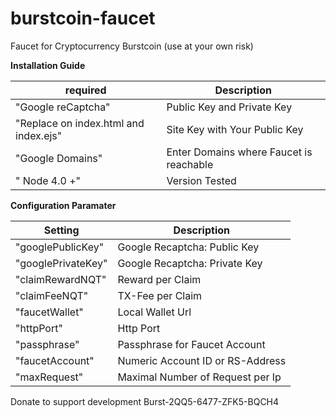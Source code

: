 # burstcoin-faucet
Faucet for Cryptocurrency Burstcoin (use at your own risk)

**Installation Guide**

| required | Description |
| --- | --- |
|"Google reCaptcha" | Public Key and Private Key|
|"Replace on index.html and index.ejs" | Site Key with Your Public Key |
|"Google Domains" | Enter Domains where Faucet is reachable |
|" Node 4.0 +" | Version Tested |


**Configuration Paramater**

| Setting | Description |
| --- | --- |
|"googlePublicKey" | Google Recaptcha: Public Key |
|"googlePrivateKey" | Google Recaptcha: Private Key |
|"claimRewardNQT" | Reward per Claim |
|"claimFeeNQT" | TX-Fee per Claim |
|"faucetWallet" |Local Wallet Url | Alternative External Wallet  |
|"httpPort" | Http Port |
|"passphrase" | Passphrase for Faucet Account |
|"faucetAccount" | Numeric Account ID or RS-Address |
|"maxRequest" | Maximal Number of Request per Ip|

 
Donate to support development Burst-2QQ5-6477-ZFK5-BQCH4
